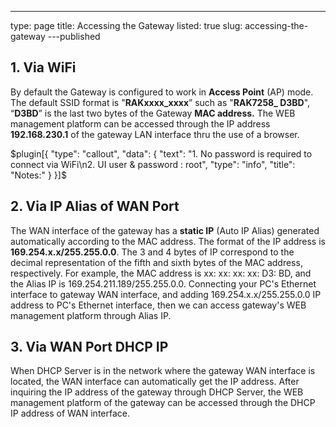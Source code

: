 ---
type: page
title: Accessing the Gateway
listed: true
slug: accessing-the-gateway
---published

## 1. Via WiFi

By default the Gateway is configured to work in **Access Point** (AP) mode. The default SSID format is "**RAKxxxx_xxxx**” such as "**RAK7258_  D3BD**", “**D3BD**” is the last two bytes of the Gateway **MAC address.**  The WEB management platform can be accessed through the IP address **192.168.230.1** of the gateway LAN interface thru the use of a browser.

$plugin[{
    "type": "callout",
    "data": {
        "text": "1. No password is required to connect via WiFi\n2. UI user & password : root",
        "type": "info",
        "title": "Notes:"
    }
}]$

## 2. Via IP Alias of WAN Port

The WAN interface of the gateway has a **static IP** (Auto IP Alias) generated automatically according to the MAC address. The format of the IP address is **169.254.x.x/255.255.0.0**. The 3 and 4 bytes of IP correspond to the decimal representation of the fifth and sixth bytes of the MAC address, respectively. For example, the MAC address is xx: xx: xx: xx: D3: BD, and the Alias IP is 169.254.211.189/255.255.0.0. Connecting your PC's Ethernet interface to gateway WAN interface, and adding 169.254.x.x/255.255.0.0 IP address to PC's Ethernet interface, then we can access gateway's WEB management platform through Alias IP.

## 3. Via WAN Port DHCP IP

When DHCP Server is in the network where the gateway WAN interface is located, the WAN interface can automatically get the IP address. After inquiring the IP address of the gateway through DHCP Server, the WEB management platform of the gateway can be accessed through the DHCP IP address of WAN interface.

